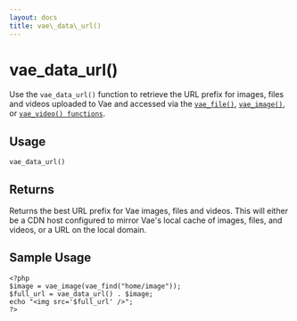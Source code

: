 ```yaml
---
layout: docs
title: vae\_data\_url()
---
```


# vae\_data\_url()

Use the `vae_data_url()` function to retrieve the URL prefix for images,
files and videos uploaded to Vae and accessed via the
[`vae_file()`](#php_vae_file), [`vae_image()`](#php_vae_image), or
[`vae_video() functions`](#php_vae_video).

## Usage

`vae_data_url()`

## Returns

Returns the best URL prefix for Vae images, files and videos. This will
either be a CDN host configured to mirror Vae's local cache of images,
files, and videos, or a URL on the local domain.

## Sample Usage

    <?php
    $image = vae_image(vae_find("home/image"));
    $full_url = vae_data_url() . $image;
    echo "<img src='$full_url' />";
    ?>
